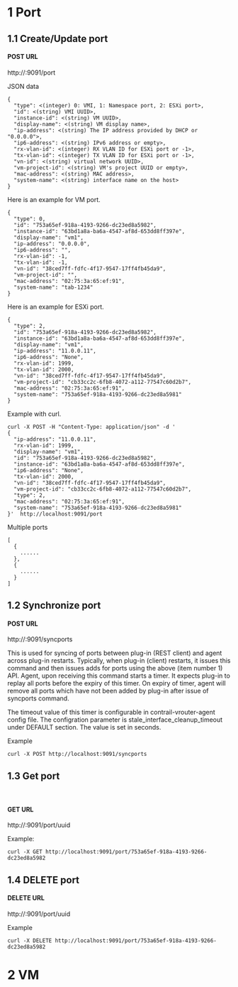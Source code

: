 # 1 Port
## 1.1 Create/Update port

#### POST URL
http://<vrouter>:9091/port

JSON data
```
{
  "type": <(integer) 0: VMI, 1: Namespace port, 2: ESXi port>,
  "id": <(string) VMI UUID>,
  "instance-id": <(string) VM UUID>,
  "display-name": <(string) VM display name>,
  "ip-address": <(string) The IP address provided by DHCP or "0.0.0.0">,
  "ip6-address": <(string) IPv6 address or empty>,
  "rx-vlan-id": <(integer) RX VLAN ID for ESXi port or -1>,
  "tx-vlan-id": <(integer) TX VLAN ID for ESXi port or -1>,
  "vn-id": <(string) virtual network UUID>,
  "vm-project-id": <(string) VM's project UUID or empty>,
  "mac-address": <(string) MAC address>,
  "system-name": <(string) interface name on the host>
}
```

Here is an example for VM port.
```
{
  "type": 0,
  "id": "753a65ef-918a-4193-9266-dc23ed8a5982",
  "instance-id": "63bd1a8a-ba6a-4547-af8d-653dd8ff397e",
  "display-name": "vm1",
  "ip-address": "0.0.0.0",
  "ip6-address": "",
  "rx-vlan-id": -1,
  "tx-vlan-id": -1,
  "vn-id": "38ced7ff-fdfc-4f17-9547-17ff4fb45da9",
  "vm-project-id": "",
  "mac-address": "02:75:3a:65:ef:91",
  "system-name": "tab-1234"
}
```

Here is an example for ESXi port.
```
{
  "type": 2,
  "id": "753a65ef-918a-4193-9266-dc23ed8a5982",
  "instance-id": "63bd1a8a-ba6a-4547-af8d-653dd8ff397e",
  "display-name": "vm1",
  "ip-address": "11.0.0.11",
  "ip6-address": "None",
  "rx-vlan-id": 1999,
  "tx-vlan-id": 2000,
  "vn-id": "38ced7ff-fdfc-4f17-9547-17ff4fb45da9",
  "vm-project-id": "cb33cc2c-6fb8-4072-a112-77547c60d2b7",
  "mac-address": "02:75:3a:65:ef:91",
  "system-name": "753a65ef-918a-4193-9266-dc23ed8a5981"
}
```

Example with curl.
```
curl -X POST -H "Content-Type: application/json" -d '
{
  "ip-address": "11.0.0.11",
  "rx-vlan-id": 1999,
  "display-name": "vm1",
  "id": "753a65ef-918a-4193-9266-dc23ed8a5982",
  "instance-id": "63bd1a8a-ba6a-4547-af8d-653dd8ff397e",
  "ip6-address": "None",
  "tx-vlan-id": 2000,
  "vn-id": "38ced7ff-fdfc-4f17-9547-17ff4fb45da9",
  "vm-project-id": "cb33cc2c-6fb8-4072-a112-77547c60d2b7",
  "type": 2,
  "mac-address": "02:75:3a:65:ef:91",
  "system-name": "753a65ef-918a-4193-9266-dc23ed8a5981"
}'  http://localhost:9091/port
```

Multiple ports
```
[
  {
    ......
  },
  {
    ......
  }
]
```

## 1.2 Synchronize port

#### POST URL
http://<vrouter>:9091/syncports

This is used for syncing of ports between plug-in (REST client) and agent across plug-in restarts. Typically, when plug-in (client) restarts, it issues this command and then issues adds for ports using the above (item number 1) API. Agent, upon receiving this command starts a timer. It expects plug-in to replay all ports before the expiry of this timer.  On expiry of timer, agent will remove all ports which have not been added by plug-in after issue of syncports command.

The timeout value of this timer is configurable in contrail-vrouter-agent config file. The configration parameter is stale_interface_cleanup_timeout under DEFAULT section. The value is set in seconds.

Example
```
curl -X POST http://localhost:9091/syncports
```

## 1.3 Get port
 
#### GET URL
http://<vrouter>:9091/port/uuid

Example:
```
curl -X GET http://localhost:9091/port/753a65ef-918a-4193-9266-dc23ed8a5982
```

## 1.4 DELETE port

#### DELETE URL
http://<vrouter>:9091/port/uuid

Example
```
curl -X DELETE http://localhost:9091/port/753a65ef-918a-4193-9266-dc23ed8a5982
```

# 2 VM
